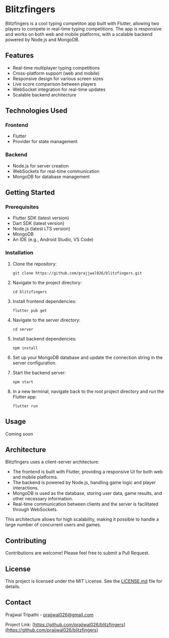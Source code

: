 # Blitzfingers

Blitzfingers is a cool typing competiton app built with Flutter, allowing two players to compete in real-time typing competitions. The app is responsive and works on both web and mobile platforms, with a scalable backend powered by Node.js and MongoDB.

## Features

- Real-time multiplayer typing competitions
- Cross-platform support (web and mobile)
- Responsive design for various screen sizes
- Live score comparison between players
- WebSocket integration for real-time updates
- Scalable backend architecture

## Technologies Used

### Frontend
- Flutter
- Provider for state management

### Backend
- Node.js for server creation
- WebSockets for real-time communication
- MongoDB for database management

## Getting Started

### Prerequisites

- Flutter SDK (latest version)
- Dart SDK (latest version)
- Node.js (latest LTS version)
- MongoDB
- An IDE (e.g., Android Studio, VS Code)

### Installation

1. Clone the repository:
   ```
   git clone https://github.com/prajjwal026/blitzfingers.git
   ```

2. Navigate to the project directory:
   ```
   cd blitzfingers
   ```

3. Install frontend dependencies:
   ```
   flutter pub get
   ```

4. Navigate to the server directory:
   ```
   cd server
   ```

5. Install backend dependencies:
   ```
   npm install
   ```

6. Set up your MongoDB database and update the connection string in the server configuration.

7. Start the backend server:
   ```
   npm start
   ```

8. In a new terminal, navigate back to the root project directory and run the Flutter app:
   ```
   flutter run
   ```

## Usage

Coming soon

## Architecture

Blitzfingers uses a client-server architecture:

- The frontend is built with Flutter, providing a responsive UI for both web and mobile platforms.
- The backend is powered by Node.js, handling game logic and player interactions.
- MongoDB is used as the database, storing user data, game results, and other necessary information.
- Real-time communication between clients and the server is facilitated through WebSockets.

This architecture allows for high scalability, making it possible to handle a large number of concurrent users and games.

## Contributing

Contributions are welcome! Please feel free to submit a Pull Request.

## License

This project is licensed under the MIT License. See the [LICENSE.md](LICENSE.md) file for details.

## Contact

Prajjwal Tripathi - prajjwal026@gmail.com

Project Link: [https://github.com/prajjwal026/blitzfingers](https://github.com/prajjwal026/blitzfingers)

